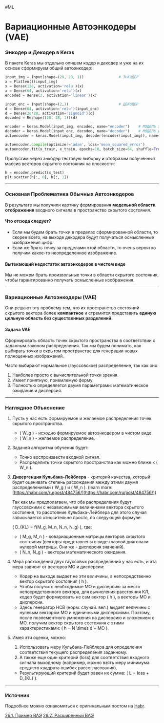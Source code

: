 #ML

# Вариационные Автоэнкодеры (VAE)

### Энкодер и Декодер в Keras

В пакете Keras мы отдельно опишем кодер и декодер и уже на их основе сформируем общий автоэнкодер:

```python
input_img = Input(shape=(28, 28, 1))                # ЭНКОДЕР
x = Flatten()(input_img)
x = Dense(128, activation='relu')(x)
x = Dense(64, activation='relu')(x)
encoded = Dense(2, activation='linear')(x)

input_enc = Input(shape=(2,))                       # ДЕКОДЕР
d = Dense(64, activation='relu')(input_enc)
d = Dense(28*28, activation='sigmoid')(d)
decoded = Reshape((28, 28, 1))(d)

encoder = keras.Model(input_img, encoded, name="encoder")    # МОДЕЛЬ ЭНКОДЕРА
decoder = keras.Model(input_enc, decoded, name="decoder")    # МОДЕЛЬ ДЕКОДЕРА
autoencoder = keras.Model(input_img, decoder(encoder(input_img)), name="autoencoder")    # ОБЩАЯ МОДЕЛЬ ДЛЯ СОВМЕСТНОГО ОБУЧЕНИЯ

autoencoder.compile(optimizer='adam', loss='mean_squared_error')
autoencoder.fit(x_train, x_train, epochs=10, batch_size=64, shuffle=True)
```

Пропустим через энкодер тестовую выборку и отобразим полученный массив векторов скрытого состояния на плоскости:

```python
h = encoder.predict(x_test)
plt.scatter(h[:, 0], h[:, 1])
```

---

### Основная Проблематика Обычных Автоэнкодеров

В результате мы получили картину формирования **модельной области отображения** входного сигнала в пространство скрытого состояния.

#### Что отсюда следует?
- Если мы будем брать точки в пределах сформированной области, то скорее всего, на выходе декодера будут получаться осмысленные изображения цифр.
- Если же брать точку за пределами этой области, то очень вероятно получим какое-то неопределенное изображение.

#### Вытекающий недостаток автоэнкодеров в чистом виде
Мы не можем брать произвольные точки в области скрытого состояния, чтобы гарантированно получать осмысленные изображения.

---

### Вариационные Автоэнкодеры (VAE)

Они решают эту проблему тем, что их пространство состояний скрытого вектора более **компактное** и стремится представить **единую цельную область без существенных разделений**.

#### Задача VAE
Сформировать область точек скрытого пространства в соответствии с заданным законом распределения. Так мы будем понимать, как выбирать точки в скрытом пространстве для генерации новых полноценных изображений.

Часто выбирают нормальное (гауссовское) распределение, так как оно:
1. Наиболее просто с вычислительной точки зрения.
2. Имеет понятную, приемлемую форму.
3. Полностью определяется двумя параметрами: математическое ожидание и дисперсия.

---

### Наглядное Объяснение

1. Пусть у нас есть формируемое и желаемое распределения точек скрытого пространства.
   - \( W_g \) - исходно формируемое автоэнкодером в чистом виде.
   - \( W_n \) - желаемое распределение.

2. Задачей алгоритма обучения будет:
   - Точно воспроизвести входной сигнал.
   - Распределить точки скрытого пространства как можно ближе к \( W_n \).

3. **Дивергенция Кульбака-Лейблера** - критерий качества, который будет оценивать степень расхождения между этими двумя распределениями \( W_g \) и \( W_n \). (learn more: [https://habr.com/ru/post/484756/](https://habr.com/ru/post/484756/))

   Так как мы предполагаем, что оба распределения будут гауссовскими с независимыми величинами вектора скрытого состояния, то расстояние Кульбака-Лейблера для этого случая записывается относительно просто, по следующей формуле:

   \( D_{KL} = f(M_g, M_n, N_n, N_g) \), где:
   - \( M_g, M_n \) - ковариационные матрицы векторов скрытого состояния (векторы представлены в виде главной диагонали нулевой матрицы. Они же - дисперсия значений).
   - \( N_n, N_g \) - векторы математического ожидания.

4. Мера расхождения двух гауссовых распределений у нас есть, и эта мера зависит от векторов МО и дисперсии:
   - Кодер на выходе выдает не эти величины, а непосредственно вектор скрытого состояния \( h \).
   - Чтобы получить необходимые МО и дисперсию за место непосредственного вектора, для вычисления расстояния КЛ, кодер будет формировать не сам вектор \( h \), а векторы МО и дисперсии.
   - Здесь генератор НСВ (норм. случай. вел.) выдает величины с нулевым вектором МО и единичными дисперсиями. Поэтому, после поэлементного умножения на дисперсию и сложением с МО, получим вектор скрытого состояния с этими характеристиками: 
     \( h = N \times d + MO \).

5. Имея эти оценки, можно:
   1. Использовать меру Кульбака-Лейблера для определения соответствия текущего распределения заданному.
   2. А также еще один критерий (loss) для соответствия входного сигнала выходному (например, можно взять меру минимума среднего квадрата ошибок рассогласования).

   - Результирующий критерий будет равен их сумме: \( L = loss + D_{KL} \).

---

### Источник
Подробнее можно ознакомиться с оригинальным постом на [Habr](https://habr.com/ru/post/484756/).

[26.1. Пример ВАЭ](1.%20Languages/Python/Нейронные%20сети/Дополнительно/26.1.%20Пример%20ВАЭ.md)
[26.2. Расширенный ВАЭ](1.%20Languages/Python/Нейронные%20сети/Дополнительно/26.2.%20Расширенный%20ВАЭ.md)
